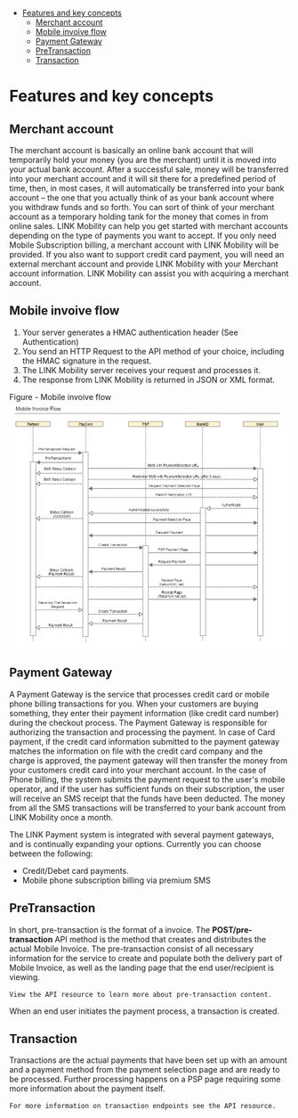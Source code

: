 <!-- TOC depthFrom:1 insertAnchor:true -->

- [Features and key concepts](#features-and-key-concepts)
  - [Merchant account](#merchant-account)
  - [Mobile invoive flow](#mobile-invoive-flow)
  - [Payment Gateway](#payment-gateway)
  - [PreTransaction](#pretransaction)
  - [Transaction](#transaction)

<!-- /TOC -->
<a id="markdown-features-and-key-concepts" name="features-and-key-concepts"></a>
# Features and key concepts

<a id="markdown-merchant-account" name="merchant-account"></a>
## Merchant account
The merchant account is basically an online bank account that will temporarily hold your money (you are the merchant) until it is moved into your actual bank account. After a successful sale, money will be transferred into your merchant account and it will sit there for a predefined period of time, then, in most cases, it will automatically be transferred into your bank account – the one that you actually think of as your bank account where you withdraw funds and so forth. You can sort of think of your merchant account as a temporary holding tank for the money that comes in from online sales. LINK Mobility can help you get started with merchant accounts depending on the type of payments you want to accept. If you only need Mobile Subscription billing, a merchant account with LINK Mobility will be provided. If you also want to support credit card payment, you will need an external merchant account and provide LINK Mobility with your Merchant account information. LINK Mobility can assist you with acquiring a merchant account.

<a id="markdown-mobile-invoive-flow" name="mobile-invoive-flow"></a>
## Mobile invoive flow

1. Your server generates a HMAC authentication header (See Authentication)
2. You send an HTTP Request to the API method of your choice, including the HMAC signature in the request.
3. The LINK Mobility server receives your request and processes it.
4. The response from LINK Mobility is returned in JSON or XML format.

Figure - Mobile invoive flow
![Figure - Mobile invoive flow](images/MobileInvoiceFlow.png)

<a id="markdown-payment-gateway" name="payment-gateway"></a>
## Payment Gateway
A Payment Gateway is the service that processes credit card or mobile phone billing transactions for you. When your customers are buying something, they enter their payment information (like credit card number) during the checkout process. The Payment Gateway is responsible for authorizing the transaction and processing the payment. In case of Card payment, if the credit card information submitted to the payment gateway matches the information on file with the credit card company and the charge is approved, the payment gateway will then transfer the money from your customers credit card into your merchant account. In the case of Phone billing, the system submits the payment request to the user's mobile operator, and if the user has sufficient funds on their subscription, the user will receive an SMS receipt that the funds have been deducted. The money from all the SMS transactions will be transferred to your bank account from LINK Mobility once a month.

The LINK Payment system is integrated with several payment gateways, and is continually expanding your options. Currently you can choose between the following:

* Credit/Debet card payments.
* Mobile phone subscription billing via premium SMS

<a id="markdown-pretransaction" name="pretransaction"></a>
## PreTransaction
In short, pre-transaction is the format of a invoice.
The **POST/pre-transaction** API method is the method that creates and distributes the actual Mobile Invoice.
The pre-transaction consist of all necessary information for the service to create and populate both the delivery part of Mobile Invoice, as well as the landing page that the end user/recipient is viewing.
```
View the API resource to learn more about pre-transaction content.
```
When an end user initiates the payment process, a transaction is created.

<a id="markdown-transaction" name="transaction"></a>
## Transaction
Transactions are the actual payments that have been set up with an amount and a payment method from the payment selection page and are ready to be processed. Further processing happens on a PSP page requiring some more information about the payment itself.

```
For more information on transaction endpoints see the API resource.
```

